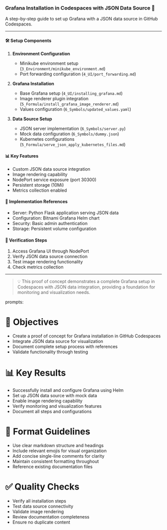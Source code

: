### Grafana Installation in Codespaces with JSON Data Source 🚀

A step-by-step guide to set up Grafana with a JSON data source in GitHub Codespaces.

---

#### 🛠️ Setup Components

1. **Environment Configuration**
   - Minikube environment setup (`3_Environment/minikube_environment.md`)
   - Port forwarding configuration (`4_UI/port_forwarding.md`)

2. **Grafana Installation**
   - Base Grafana setup (`4_UI/installing_grafana.md`)
   - Image renderer plugin integration (`5_Formula/install_grafana_image_renderer.md`)
   - Values configuration (`6_Symbols/updated_values.yaml`)

3. **Data Source Setup**
   - JSON server implementation (`6_Symbols/server.py`)
   - Mock data configuration (`6_Symbols/dummy.json`)
   - Kubernetes configurations (`5_Formula/serve_json_apply_kubernetes_files.md`)

#### 📊 Key Features

- Custom JSON data source integration
- Image rendering capability
- NodePort service exposure (port 30300)
- Persistent storage (10Mi)
- Metrics collection enabled

#### 🔧 Implementation References

- Server: Python Flask application serving JSON data
- Configuration: Bitnami Grafana Helm chart
- Security: Basic admin authentication
- Storage: Persistent volume configuration

#### 🎯 Verification Steps

1. Access Grafana UI through NodePort
2. Verify JSON data source connection
3. Test image rendering functionality
4. Check metrics collection

---

> 💡 This proof of concept demonstrates a complete Grafana setup in Codespaces with JSON data integration, providing a foundation for monitoring and visualization needs.

prompts:
# 🎯 Objectives
- Create a proof of concept for Grafana installation in GitHub Codespaces
- Integrate JSON data source for visualization
- Document complete setup process with references
- Validate functionality through testing

# 📊 Key Results
- Successfully install and configure Grafana using Helm
- Set up JSON data source with mock data
- Enable image rendering capability
- Verify monitoring and visualization features
- Document all steps and configurations

# 📝 Format Guidelines
- Use clear markdown structure and headings
- Include relevant emojis for visual organization
- Add concise single-line comments for clarity
- Maintain consistent formatting throughout
- Reference existing documentation files

# ✅ Quality Checks
- Verify all installation steps
- Test data source connectivity
- Validate image rendering
- Review documentation completeness
- Ensure no duplicate content